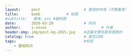 ```yaml
---
layout:     post   				    # 使用的布局（不需要改）
title:      bomb			# 标题 
#subtitle:   脚本，xss #副标题
date:       2020-03-20 				# 时间
author:     s-seven 						# 作者
header-img: img/post-bg-2015.jpg 	#这篇文章标题背景图片
catalog: true 						# 是否归档
tags:								#标签
    - 基础知识
---
```

